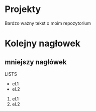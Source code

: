 # Projekty
Bardzo ważny tekst o moim repozytorium

# Kolejny nagłowek
## mniejszy nagłówek

LISTS
- el.1
- el.2
1. el.1
2. el.2

